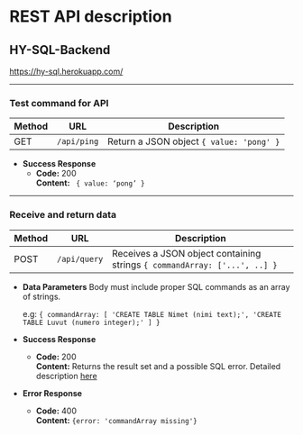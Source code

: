 # REST API description

## HY-SQL-Backend

https://hy-sql.herokuapp.com/


---
### Test command for API 
| Method   | URL                     | Description                                                                 |
| -------- | ----------------------- | ----------------------------------------------------------------------------|
| GET      | `/api/ping`             |  Return a JSON object `{ value: 'pong' }`                                   |

-  **Success Response**
    - **Code:** 200    
    **Content:** ` { value: ‘pong’ }`

---
### Receive and return data

| Method   | URL                                           | Description                                                                      |
| -------- | --------------------------------------------- | ----------------------------------------------------------------------------     |
| POST     | `/api/query`                                  | Receives a JSON object containing strings `{ commandArray: ['...', ..] }`                |
- **Data Parameters**
    Body must include proper SQL commands as an array of strings. 
    
    e.g: `{ commandArray: [ 'CREATE TABLE Nimet (nimi text);', 'CREATE TABLE Luvut (numero integer);' ] }`
 -  **Success Response**
    -    **Code:** 200  
    **Content:** Returns the result set and a possible SQL error. Detailed description [here](https://github.com/hy-sql/project-info/blob/master/documents/API-response.md)
-  **Error Response**
    - **Code:** 400  
    **Content:** `{error: 'commandArray missing'}`

